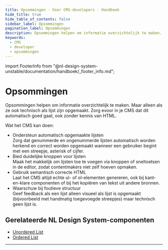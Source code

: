 ```yaml
---
title: Opsommingen · Voor CMS-developers · Handboek
hide_title: true
hide_table_of_contents: false
sidebar_label: Opsommingen
pagination_label: Opsommingen
description: Opsommingen helpen om informatie overzichtelijk te maken. Maar alleen als ze ook technisch als lijst zijn opgemaakt. Zorg evoor in je CMS dat dit automatisch goed gaat, ook zonder kennis van HTML.
keywords:
  - CMS
  - developer
  - opsommingen
---
```


<!-- @license CC0-1.0 -->

import FooterInfo from "@nl-design-system-unstable/documentation/handboek/\_footer_info.md";

# Opsommingen

Opsommingen helpen om informatie overzichtelijk te maken. Maar alleen als ze ook technisch als lijst zijn opgemaakt. Zorg evoor in je CMS dat dit automatisch goed gaat, ook zonder kennis van HTML.

Wat het CMS kan doen:

- Ondersteun automatisch opgemaakte lijsten  
  Zorg dat genummerde en ongenummerde lijsten automatisch worden herkend en correct worden opgemaakt wanneer een gebruiker begint met een streepje, asterisk of cijfer.
- Bied duidelijke knoppen voor lijsten  
  Maak het makkelijk om lijsten toe te voegen via knoppen of sneltoetsen in de editor, zodat contentmakers niet zelf hoeven opmaken.
- Gebruik semantisch correcte HTML  
  Laat het CMS altijd echte ul- of ol-elementen genereren, ook bij kant-en-klare componenten of bij het kopiëren van tekst uit andere bronnen.
- Waarschuw bij foutieve structuur  
  Geef feedback als een lijst alleen visueel als lijst is opgemaakt (bijvoorbeeld met handmatig toegevoegde streepjes) maar technisch geen lijst is.

## Gerelateerde NL Design System-componenten

- [Unordered List](/unordered-list)
- [Ordered List](/ordered-list)

---

<FooterInfo />
